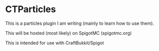 CTParticles
===========
This is a particles plugin I am writing (mainly to learn how to use them).

This will be hosted (most likely) on SpigotMC (spigotmc.org)

This is intended for use with CraftBukkit/Spigot
